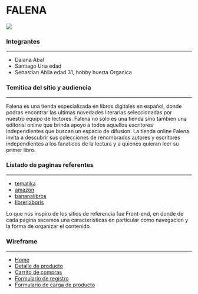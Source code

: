 # FALENA


![](https://github.com/sebastianabila/grupo_10_falena/blob/master/design/logos/logo1.png)

### Integrantes

------------
- Daiana Abal
- Santiago Uria edad
- Sebastian Abila edad 31, hobby huerta Organica

### Temitica del sitio y audiencia

------------


Falena es una tienda especializada en libros digitales en español, donde podras encontrar las ultimas novedades literarias seleccionadas por nuestro equipo de lectores.
Falena no solo es una tienda sino tambien una editorial online que brinda apoyo a todos aquellos escritores independientes que buscan un espacio de difusion.
La tienda online Falena invita a descubrir sus colecciones de renombrados autores y escritores independientes a los fanaticos de la lectura y a quienes quieran leer su primer libro.

### Listado de paginas referentes

------------


- [tematika](https://www.tematika.com "tematika")
- [amazon](https://www.amazon.es/ebooks-kindle/b?ie=UTF8&node=827231031 "amazon")
- [bananalibros](https://www.bananalibros.com.ar/ "bananalibros")
- [libreriaboris](https://www.libreriaboris.com.ar/ "libreriaboris")

Lo que nos inspiro de los sitios de referencia fue Front-end, en donde de cada pagina sacamos  una caracteristicas en particular como navegacion y la forma de organizar el contenido.
 
### Wireframe

------------

- [Home](https://github.com/sebastianabila/grupo_10_falena/blob/master/wireframe/Home.png "Home")
- [Detalle de producto](https://www.tematika.com "Detalle de producto")
- [Carrito de compras](https://www.tematika.com "Carrito de compras")
- [Formulario de registro](https://www.tematika.com "Formulario de registro")
- [Formulario de carga de producto](https://www.tematika.com "Formulario de carga de producto")







